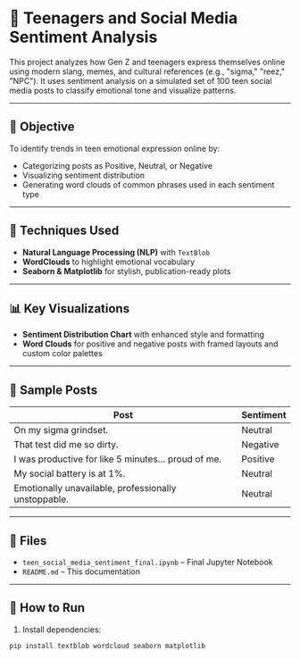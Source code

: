 # 📱 Teenagers and Social Media Sentiment Analysis

This project analyzes how Gen Z and teenagers express themselves online using modern slang, memes, and cultural references (e.g., "sigma," "reez," "NPC"). It uses sentiment analysis on a simulated set of 100 teen social media posts to classify emotional tone and visualize patterns.

---

## 🎯 Objective

To identify trends in teen emotional expression online by:
- Categorizing posts as Positive, Neutral, or Negative
- Visualizing sentiment distribution
- Generating word clouds of common phrases used in each sentiment type

---

## 🧠 Techniques Used

- **Natural Language Processing (NLP)** with `TextBlob`
- **WordClouds** to highlight emotional vocabulary
- **Seaborn & Matplotlib** for stylish, publication-ready plots

---

## 📊 Key Visualizations

- **Sentiment Distribution Chart** with enhanced style and formatting
- **Word Clouds** for positive and negative posts with framed layouts and custom color palettes

---

## 📝 Sample Posts

| Post                                                   | Sentiment |
|--------------------------------------------------------|-----------|
| On my sigma grindset.                                  | Neutral   |
| That test did me so dirty.                             | Negative  |
| I was productive for like 5 minutes… proud of me.      | Positive  |
| My social battery is at 1%.                            | Neutral   |
| Emotionally unavailable, professionally unstoppable.   | Neutral   |

---

## 📁 Files

- `teen_social_media_sentiment_final.ipynb` – Final Jupyter Notebook
- `README.md` – This documentation

---

## 🚀 How to Run

1. Install dependencies:  
```bash
pip install textblob wordcloud seaborn matplotlib
